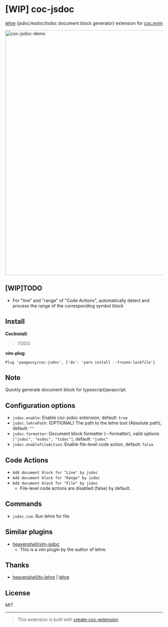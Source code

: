 # [WIP] coc-jsdoc

[lehre](https://www.npmjs.com/package/lehre) (jsdoc/esdoc/tsdoc document block generator) extension for [coc.nvim](https://github.com/neoclide/coc.nvim)

<img width="780" alt="coc-jsdoc-demo" src="https://user-images.githubusercontent.com/188642/113977955-4cfecb80-987e-11eb-98e7-73e0fce9a452.gif">

## [WIP]TODO

- For "line" and "range" of "Code Actions", automatically detect and process the range of the corresponding symbol block

## Install

**CocInstall**:

> TODO

**vim-plug**:

```vim
Plug 'yaegassy/coc-jsdoc', {'do': 'yarn install --frozen-lockfile'}
```

## Note

Quickly generate document block for typescript/javascript.

## Configuration options

- `jsdoc.enable`: Enable coc-jsdoc extension, default: `true`
- `jsdoc.lehrePath`: (OPTIONAL) The path to the lehre tool (Absolute path), default: `""`
- `jsdoc.formatter`: Document block formatter (--formatter), valid options `["jsdoc", "esdoc", "tsdoc"]`, default: `"jsdoc"`
- `jsdoc.enableFileAction`: Enable file-level code action, default: `false`

## Code Actions

- `Add document block for "Line" by jsdoc`
- `Add document block for "Range" by jsdoc`
- `Add document block for "File" by jsdoc`
  - File-level code actions are disabled (false) by default.

## Commands

- `jsdoc.run`: Run lehre for file

## Similar plugins

- [heavenshell/vim-jsdoc](https://github.com/heavenshell/vim-jsdoc)
  - This is a vim plugin by the author of lehre.

## Thanks

- [heavenshell/ts-lehre](https://github.com/heavenshell/ts-lehre) | [lehre](https://www.npmjs.com/package/lehre)

## License

MIT

---

> This extension is built with [create-coc-extension](https://github.com/fannheyward/create-coc-extension)

